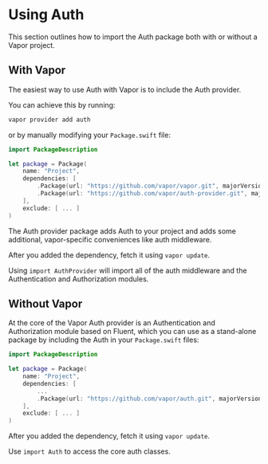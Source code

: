 # Using Auth

This section outlines how to import the Auth package both with or without a Vapor project.

## With Vapor

The easiest way to use Auth with Vapor is to include the Auth provider.

You can achieve this by running:

```bash
vapor provider add auth
```

or by manually modifying your `Package.swift` file:

```swift
import PackageDescription

let package = Package(
    name: "Project",
    dependencies: [
        .Package(url: "https://github.com/vapor/vapor.git", majorVersion: 2),
        .Package(url: "https://github.com/vapor/auth-provider.git", majorVersion: 1)
    ],
    exclude: [ ... ]
)
```

The Auth provider package adds Auth to your project and adds some additional, vapor-specific conveniences like auth middleware. 

After you added the dependency, fetch it using `vapor update`.

Using `import AuthProvider` will import all of the auth middleware and the Authentication and Authorization modules. 

## Without Vapor

At the core of the Vapor Auth provider is an Authentication and Authorization module based on Fluent, which you can use as a stand-alone package by including the Auth in your `Package.swift` files:

```swift
import PackageDescription

let package = Package(
    name: "Project",
    dependencies: [
        ...
        .Package(url: "https://github.com/vapor/auth.git", majorVersion: 1)
    ],
    exclude: [ ... ]
)
```

After you added the dependency, fetch it using `vapor update`.

Use `import Auth` to access the core auth classes.
